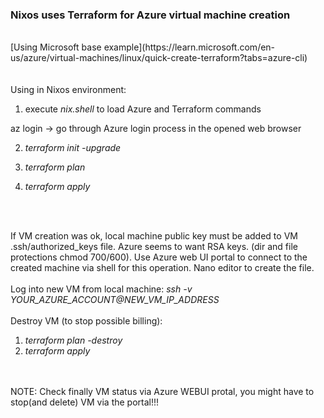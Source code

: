 ### Nixos uses Terraform for Azure virtual machine creation
<br>
[Using Microsoft base example](https://learn.microsoft.com/en-us/azure/virtual-machines/linux/quick-create-terraform?tabs=azure-cli)
<br>
<br>
<br>
Using in Nixos environment: 

1) execute *nix.shell* to load Azure and Terraform commands

az login -> go through Azure login process in the opened web browser

2) *terraform init -upgrade*

3) *terraform plan* 

4) *terraform apply* 
<br>
<br>

If VM creation was ok, local machine public key must be added to VM
.ssh/authorized_keys file. Azure seems to want RSA keys.  (dir and file protections chmod 700/600). Use Azure web UI portal to connect to the created machine via shell for this operation. Nano editor to create the file.
<br>
<br>
Log into new VM from local machine:
*ssh -v YOUR_AZURE_ACCOUNT@NEW_VM_IP_ADDRESS*
<br>
<br>
Destroy VM (to stop possible billing):

1) *terraform plan -destroy*
2) *terraform apply*
<br>
<br>
NOTE: Check finally VM status via Azure WEBUI protal, you might have to stop(and delete)
VM via the portal!!!








